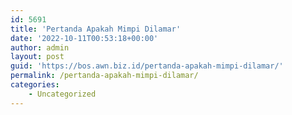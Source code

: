 ```yaml
---
id: 5691
title: 'Pertanda Apakah Mimpi Dilamar'
date: '2022-10-11T00:53:18+00:00'
author: admin
layout: post
guid: 'https://bos.awn.biz.id/pertanda-apakah-mimpi-dilamar/'
permalink: /pertanda-apakah-mimpi-dilamar/
categories:
    - Uncategorized
---
```



